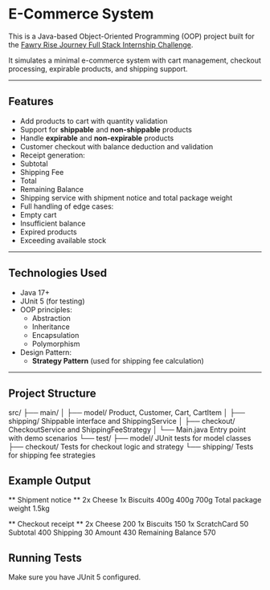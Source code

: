 # E-Commerce System

This is a Java-based Object-Oriented Programming (OOP) project built for the [Fawry Rise Journey Full Stack Internship Challenge](https://fawry-internship.notion.site/22573781f94380039bd8e91e04dbef83?pvs=105).

It simulates a minimal e-commerce system with cart management, checkout processing, expirable products, and shipping support.

---

## Features

-  Add products to cart with quantity validation
-  Support for **shippable** and **non-shippable** products
-  Handle **expirable** and **non-expirable** products
-  Customer checkout with balance deduction and validation
-  Receipt generation:
  - Subtotal
  - Shipping Fee
  - Total
  - Remaining Balance
-  Shipping service with shipment notice and total package weight
-  Full handling of edge cases:
  - Empty cart
  - Insufficient balance
  - Expired products
  - Exceeding available stock

---

##  Technologies Used

- Java 17+
- JUnit 5 (for testing)
- OOP principles:
  - Abstraction
  - Inheritance
  - Encapsulation
  - Polymorphism
- Design Pattern:
  - **Strategy Pattern** (used for shipping fee calculation)

---

##  Project Structure
src/
├── main/
│ ├── model/  Product, Customer, Cart, CartItem
│ ├── shipping/  Shippable interface and ShippingService
│ ├── checkout/  CheckoutService and ShippingFeeStrategy
│ └── Main.java  Entry point with demo scenarios
└── test/
├── model/ JUnit tests for model classes
├── checkout/ Tests for checkout logic and strategy
└── shipping/ Tests for shipping fee strategies  
## Example Output

** Shipment notice **
2x Cheese
1x Biscuits
400g
400g
700g
Total package weight 1.5kg

** Checkout receipt **
2x Cheese 200
1x Biscuits 150
1x ScratchCard 50
Subtotal 400
Shipping 30
Amount 430
Remaining Balance 570

## Running Tests

Make sure you have JUnit 5 configured.
